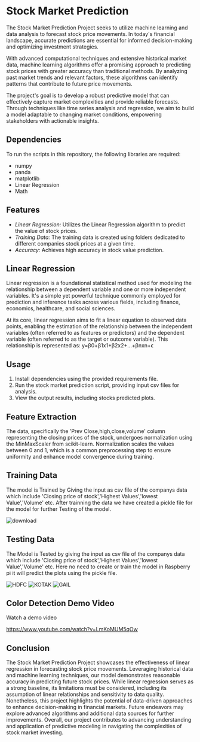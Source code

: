# Stock Market Prediction

The Stock Market Prediction Project seeks to utilize machine learning and data analysis to forecast stock price movements. In today's financial landscape, accurate predictions are essential for informed decision-making and optimizing investment strategies.

With advanced computational techniques and extensive historical market data, machine learning algorithms offer a promising approach to predicting stock prices with greater accuracy than traditional methods. By analyzing past market trends and relevant factors, these algorithms can identify patterns that contribute to future price movements.

The project's goal is to develop a robust predictive model that can effectively capture market complexities and provide reliable forecasts. Through techniques like time series analysis and regression, we aim to build a model adaptable to changing market conditions, empowering stakeholders with actionable insights.

## Dependencies

To run the scripts in this repository, the following libraries are required:
- numpy
- panda
- matplotlib
- Linear Regression
- Math

## Features
- *Linear Regression:* Utilizes the Linear Regression algorithm to predict the value of stock prices.
- *Training Data:* The training data is created using folders dedicated to different companies stock prices at a given time.
- *Accuracy:* Achieves high accuracy in stock value prediction.

## Linear Regression
Linear regression is a foundational statistical method used for modeling the relationship between a dependent variable and one or more independent variables. It's a simple yet powerful technique commonly employed for prediction and inference tasks across various fields, including finance, economics, healthcare, and social sciences.

At its core, linear regression aims to fit a linear equation to observed data points, enabling the estimation of the relationship between the independent variables (often referred to as features or predictors) and the dependent variable (often referred to as the target or outcome variable). This relationship is represented as:
y=β0+β1x1+β2x2+...+βnxn+ϵ
## Usage
1. Install dependencies using the provided requirements file.
2. Run the stock market prediction script, providing input csv files for analysis.
3. View the output results, including stocks predicted plots.

## Feature Extraction 
The data, specifically the 'Prev Close,high,close,volume' column representing the closing prices of the stock, undergoes normalization using the MinMaxScaler from scikit-learn. Normalization scales the values between 0 and 1, which is a common preprocessing step to ensure uniformity and enhance model convergence during training.

## Training Data 
The model is Trained by Giving the input as csv file of the companys data which include 'Closing price of stock','Highest Values','lowest Value','Volume' etc.
After trainning the data we have created a pickle file for the model for further Testing of the model.

![download](https://github.com/him200anshu/Stock_market_prediction/assets/107635981/f92a1995-3a34-4caa-a4a2-cd842acddcf3)


## Testing Data
The Model is Tested by giving the input as csv file of the companys data which include 'Closing price of stock','Highest Values','lowest Value','Volume' etc.
Here no need to create or train  the model in Raspberry pi it will predict the plots using the pickle file.

![HDFC](https://github.com/him200anshu/Stock_market_prediction/assets/107635981/d5aa13e5-4593-42d0-90cf-8bc328947204)
![KOTAK](https://github.com/him200anshu/Stock_market_prediction/assets/107635981/5f15d0c1-e8e6-44d2-ab4a-53c47e4ac129)
![GAIL](https://github.com/him200anshu/Stock_market_prediction/assets/107635981/0e5fda74-16d6-4a9c-aefd-6e7d8eeaae9a)




## Color Detection Demo Video

Watch a demo video 

https://www.youtube.com/watch?v=LmKoMUM5qOw





## Conclusion

The Stock Market Prediction Project showcases the effectiveness of linear regression in forecasting stock price movements. Leveraging historical data and machine learning techniques, our model demonstrates reasonable accuracy in predicting future stock prices. While linear regression serves as a strong baseline, its limitations must be considered, including its assumption of linear relationships and sensitivity to data quality. Nonetheless, this project highlights the potential of data-driven approaches to enhance decision-making in financial markets. Future endeavors may explore advanced algorithms and additional data sources for further improvements. Overall, our project contributes to advancing understanding and application of predictive modeling in navigating the complexities of stock market investing.
